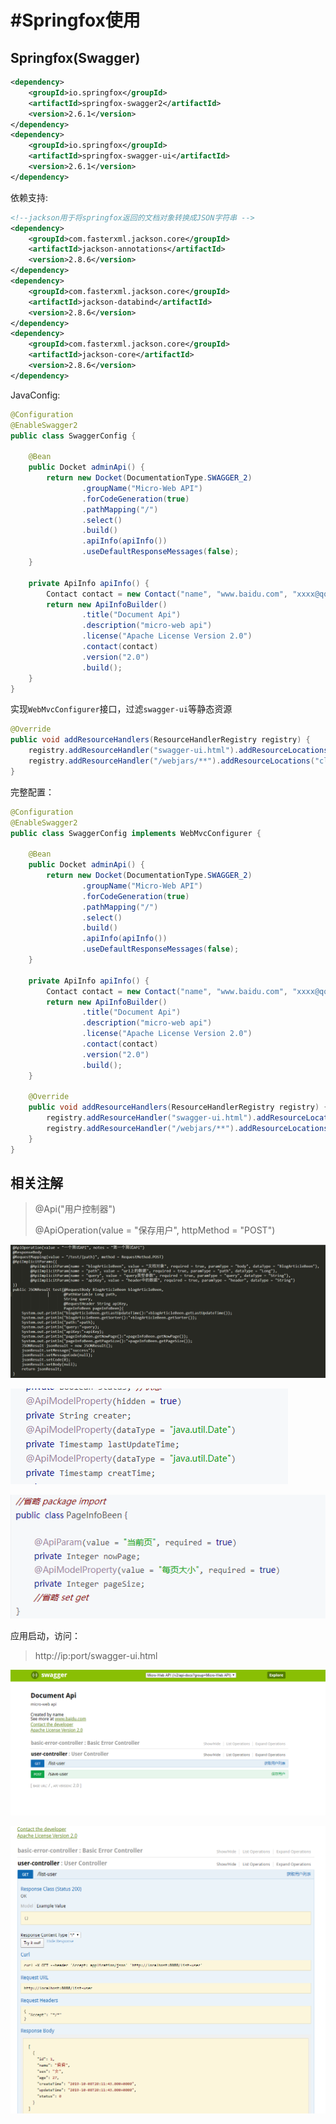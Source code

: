 # #Springfox使用

## Springfox(Swagger)

```xml
<dependency>
    <groupId>io.springfox</groupId>
    <artifactId>springfox-swagger2</artifactId>
    <version>2.6.1</version>
</dependency>
<dependency>
    <groupId>io.springfox</groupId>
    <artifactId>springfox-swagger-ui</artifactId>
    <version>2.6.1</version>
</dependency>
```

依赖支持:

```xml
<!--jackson用于将springfox返回的文档对象转换成JSON字符串 -->
<dependency>
    <groupId>com.fasterxml.jackson.core</groupId>
    <artifactId>jackson-annotations</artifactId>
    <version>2.8.6</version>
</dependency>
<dependency>
    <groupId>com.fasterxml.jackson.core</groupId>
    <artifactId>jackson-databind</artifactId>
    <version>2.8.6</version>
</dependency>
<dependency>
    <groupId>com.fasterxml.jackson.core</groupId>
    <artifactId>jackson-core</artifactId>
    <version>2.8.6</version>
</dependency>
```

JavaConfig:

```java
@Configuration
@EnableSwagger2
public class SwaggerConfig {

    @Bean
    public Docket adminApi() {
        return new Docket(DocumentationType.SWAGGER_2)
                .groupName("Micro-Web API")
                .forCodeGeneration(true)
                .pathMapping("/")
                .select()
                .build()
                .apiInfo(apiInfo())
                .useDefaultResponseMessages(false);
    }

    private ApiInfo apiInfo() {
        Contact contact = new Contact("name", "www.baidu.com", "xxxx@qq.com");
        return new ApiInfoBuilder()
                .title("Document Api")
                .description("micro-web api")
                .license("Apache License Version 2.0")
                .contact(contact)
                .version("2.0")
                .build();
    }
}
```

实现`WebMvcConfigurer`​接口，过滤`swagger-ui`​等静态资源

```java
@Override
public void addResourceHandlers(ResourceHandlerRegistry registry) {
    registry.addResourceHandler("swagger-ui.html").addResourceLocations("classpath:/META-INF/resources/");
    registry.addResourceHandler("/webjars/**").addResourceLocations("classpath:/META-INF/resources/webjars/");
}
```

完整配置：

```java
@Configuration
@EnableSwagger2
public class SwaggerConfig implements WebMvcConfigurer {

    @Bean
    public Docket adminApi() {
        return new Docket(DocumentationType.SWAGGER_2)
                .groupName("Micro-Web API")
                .forCodeGeneration(true)
                .pathMapping("/")
                .select()
                .build()
                .apiInfo(apiInfo())
                .useDefaultResponseMessages(false);
    }

    private ApiInfo apiInfo() {
        Contact contact = new Contact("name", "www.baidu.com", "xxxx@qq.com");
        return new ApiInfoBuilder()
                .title("Document Api")
                .description("micro-web api")
                .license("Apache License Version 2.0")
                .contact(contact)
                .version("2.0")
                .build();
    }

    @Override
    public void addResourceHandlers(ResourceHandlerRegistry registry) {
        registry.addResourceHandler("swagger-ui.html").addResourceLocations("classpath:/META-INF/resources/");
        registry.addResourceHandler("/webjars/**").addResourceLocations("classpath:/META-INF/resources/webjars/");
    }
}
```

## 相关注解

> @Api("用户控制器") 
>
> @ApiOperation(value = "保存用户", httpMethod = "POST")

​![image-20200305164458037](assets/net-img-image-20200305164458037-20230930224926-2ueijey.png)​

​![image-20200305164528831](assets/net-img-image-20200305164528831-20230930224929-ll70t3v.png)​

 ![image-20200305164556566](assets/net-img-image-20200305164556566-20230930224940-6bw4byf.png)​

应用启动，访问：

> http://ip:port/swagger-ui.html

​![image-20200305170504970](assets/net-img-image-20200305170504970-20230930224947-39sp6jl.png)​

​![image-20200305170537288](assets/net-img-image-20200305170537288-20230930224923-0mmxc51.png)​
